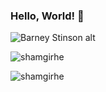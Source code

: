 
### Hello, World! :milky_way:
![Barney Stinson alt](https://media.giphy.com/media/vTxWtmX2b0oH6/giphy.gif)


<p><img align="center" src="https://leetcode-stats-six.vercel.app/?username=ramgirhe02&theme=dark" alt="shamgirhe" /></p>
<p><img align="center" src="https://github-readme-stats.vercel.app/api/top-langs/?username=shamgirhe&layout=donut" alt="shamgirhe" /></p>



<!--
<p><img align="center" src="https://leetcode-stats-six.vercel.app/?username=ramgirhe02&theme=dark" alt="shamgirhe" /></p>
**ramgirhe02/ramgirhe02** is a ✨ _special_ ✨ repository because its `README.md` (this file) appears on your GitHub profile.

Here are some ideas to get you started:

- 🔭 I’m currently working on ...
- 🌱 I’m currently learning ...
- 👯 I’m looking to collaborate on ...
- 🤔 I’m looking for help with ...
- 💬 Ask me about ...
- 📫 How to reach me: ...
- 😄 Pronouns: ...
- ⚡ Fun fact: ...
-->
